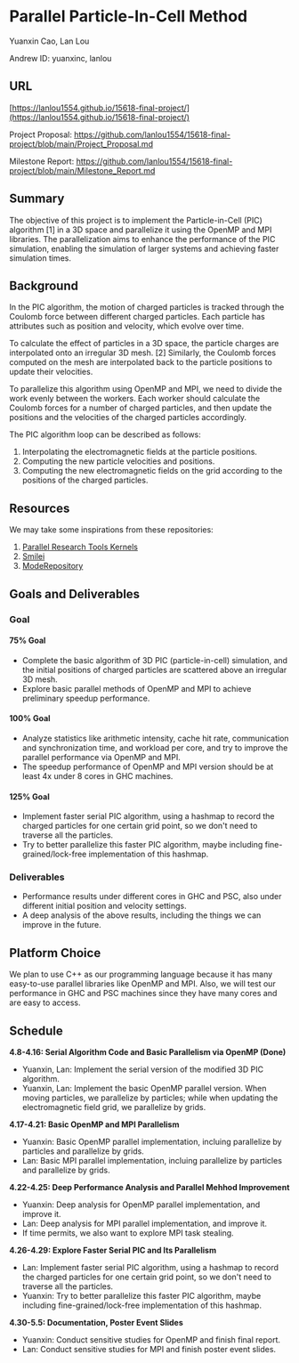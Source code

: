# Parallel Particle-In-Cell Method

Yuanxin Cao, Lan Lou

Andrew ID: yuanxinc, lanlou

## URL

[https://lanlou1554.github.io/15618-final-project/](https://lanlou1554.github.io/15618-final-project/)

Project Proposal: https://github.com/lanlou1554/15618-final-project/blob/main/Project_Proposal.md

Milestone Report: https://github.com/lanlou1554/15618-final-project/blob/main/Milestone_Report.md

## Summary

The objective of this project is to implement the Particle-in-Cell (PIC) algorithm [1] in a 3D space and parallelize it using the OpenMP and MPI libraries. The parallelization aims to enhance the performance of the PIC simulation, enabling the simulation of larger systems and achieving faster simulation times.

## Background

In the PIC algorithm, the motion of charged particles is tracked through the Coulomb force between different charged particles. Each particle has attributes such as position and velocity, which evolve over time.

To calculate the effect of particles in a 3D space, the particle charges are interpolated onto an irregular 3D mesh. [2] Similarly, the Coulomb forces computed on the mesh are interpolated back to the particle positions to update their velocities.

To parallelize this algorithm using OpenMP and MPI, we need to divide the work evenly between the workers. Each worker should calculate the Coulomb forces for a number of charged particles, and then update the positions and the velocities of the charged particles accordingly.

The PIC algorithm loop can be described as follows:
1. Interpolating the electromagnetic fields at the particle positions.
2. Computing the new particle velocities and positions.
3. Computing the new electromagnetic fields on the grid according to the positions of the charged particles.


## Resources

We may take some inspirations from these repositories:
1. [Parallel Research Tools Kernels](https://github.com/ParRes/Kernels)
2. [Smilei](https://github.com/SmileiPIC/Smilei)
3. [ModeRepository](https://www.cs.cmu.edu/~kmcrane/Projects/ModelRepository/)

## Goals and Deliverables

### Goal

#### 75% Goal

- Complete the basic algorithm of 3D PIC (particle-in-cell) simulation, and the initial positions of charged particles are scattered above an irregular 3D mesh.
- Explore basic parallel methods of OpenMP and MPI to achieve preliminary speedup performance.

#### 100% Goal

- Analyze statistics like arithmetic intensity, cache hit rate, communication and synchronization time, and workload per core, and try to improve the parallel performance via OpenMP and MPI.
- The speedup performance of OpenMP and MPI version should be at least 4x under 8 cores in GHC machines.

#### 125% Goal

- Implement faster serial PIC algorithm, using a hashmap to record the charged particles for one certain grid point, so we don't need to traverse all the particles.
- Try to better parallelize this faster PIC algorithm, maybe including fine-grained/lock-free implementation of this hashmap.

### Deliverables

- Performance results under different cores in GHC and PSC, also under different initial position and velocity settings.
- A deep analysis of the above results, including the things we can improve in the future.

## Platform Choice

We plan to use C++ as our programming language because it has many easy-to-use parallel libraries like OpenMP and MPI. Also, we will test our performance in GHC and PSC machines since they have many cores and are easy to access.

## Schedule

**4.8-4.16: Serial Algorithm Code and Basic Parallelism via OpenMP (Done)**

- Yuanxin, Lan: Implement the serial version of the modified 3D PIC algorithm.
- Yuanxin, Lan: Implement the basic OpenMP parallel version. When moving particles, we parallelize by particles; while when updating the electromagnetic field grid, we parallelize by grids.

**4.17-4.21: Basic OpenMP and MPI Parallelism**

+ Yuanxin: Basic OpenMP parallel implementation, incluing parallelize by particles and parallelize by grids.
+ Lan: Basic MPI parallel implementation, incluing parallelize by particles and parallelize by grids.

**4.22-4.25: Deep Performance Analysis and Parallel Mehhod Improvement**

+ Yuanxin: Deep analysis for OpenMP parallel implementation, and improve it.
+ Lan: Deep analysis for MPI parallel implementation, and improve it.
+ If time permits, we also want to explore MPI task stealing.

**4.26-4.29: Explore Faster Serial PIC and Its Parallelism**

+ Lan: Implement faster serial PIC algorithm, using a hashmap to record the charged particles for one certain grid point, so we don't need to traverse all the particles.
+ Yuanxin: Try to better parallelize this faster PIC algorithm, maybe including fine-grained/lock-free implementation of this hashmap.

**4.30-5.5: Documentation, Poster Event Slides**

+ Yuanxin: Conduct sensitive studies for OpenMP and finish final report.
+ Lan:  Conduct sensitive studies for MPI and finish poster event slides.

